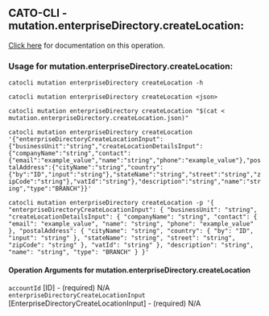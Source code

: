 
## CATO-CLI - mutation.enterpriseDirectory.createLocation:
[Click here](https://api.catonetworks.com/documentation/#mutation-mutation.enterpriseDirectory.createLocation) for documentation on this operation.

### Usage for mutation.enterpriseDirectory.createLocation:

`catocli mutation enterpriseDirectory createLocation -h`

`catocli mutation enterpriseDirectory createLocation <json>`

`catocli mutation enterpriseDirectory createLocation "$(cat < mutation.enterpriseDirectory.createLocation.json)"`

`catocli mutation enterpriseDirectory createLocation '{"enterpriseDirectoryCreateLocationInput":{"businessUnit":"string","createLocationDetailsInput":{"companyName":"string","contact":{"email":"example_value","name":"string","phone":"example_value"},"postalAddress":{"cityName":"string","country":{"by":"ID","input":"string"},"stateName":"string","street":"string","zipCode":"string"},"vatId":"string"},"description":"string","name":"string","type":"BRANCH"}}'`

`catocli mutation enterpriseDirectory createLocation -p '{
    "enterpriseDirectoryCreateLocationInput": {
        "businessUnit": "string",
        "createLocationDetailsInput": {
            "companyName": "string",
            "contact": {
                "email": "example_value",
                "name": "string",
                "phone": "example_value"
            },
            "postalAddress": {
                "cityName": "string",
                "country": {
                    "by": "ID",
                    "input": "string"
                },
                "stateName": "string",
                "street": "string",
                "zipCode": "string"
            },
            "vatId": "string"
        },
        "description": "string",
        "name": "string",
        "type": "BRANCH"
    }
}'`


#### Operation Arguments for mutation.enterpriseDirectory.createLocation ####

`accountId` [ID] - (required) N/A    
`enterpriseDirectoryCreateLocationInput` [EnterpriseDirectoryCreateLocationInput] - (required) N/A    
